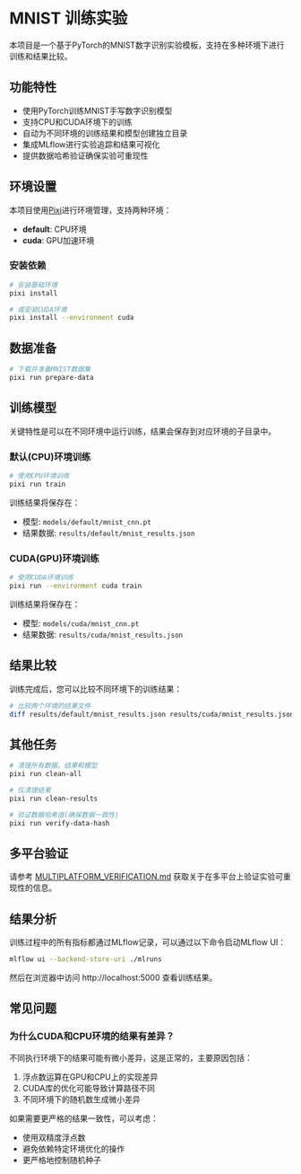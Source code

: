 # MNIST 训练实验

本项目是一个基于PyTorch的MNIST数字识别实验模板，支持在多种环境下进行训练和结果比较。

## 功能特性

- 使用PyTorch训练MNIST手写数字识别模型
- 支持CPU和CUDA环境下的训练
- 自动为不同环境的训练结果和模型创建独立目录
- 集成MLflow进行实验追踪和结果可视化
- 提供数据哈希验证确保实验可重现性

## 环境设置

本项目使用[Pixi](https://github.com/prefix-dev/pixi)进行环境管理，支持两种环境：

- **default**: CPU环境
- **cuda**: GPU加速环境

### 安装依赖

```bash
# 安装基础环境
pixi install

# 或安装CUDA环境
pixi install --environment cuda
```

## 数据准备

```bash
# 下载并准备MNIST数据集
pixi run prepare-data
```

## 训练模型

关键特性是可以在不同环境中运行训练，结果会保存到对应环境的子目录中。

### 默认(CPU)环境训练

```bash
# 使用CPU环境训练
pixi run train
```

训练结果将保存在：
- 模型: `models/default/mnist_cnn.pt`
- 结果数据: `results/default/mnist_results.json`

### CUDA(GPU)环境训练

```bash
# 使用CUDA环境训练
pixi run --environment cuda train
```

训练结果将保存在：
- 模型: `models/cuda/mnist_cnn.pt`
- 结果数据: `results/cuda/mnist_results.json`

## 结果比较

训练完成后，您可以比较不同环境下的训练结果：

```bash
# 比较两个环境的结果文件
diff results/default/mnist_results.json results/cuda/mnist_results.json
```

## 其他任务

```bash
# 清理所有数据、结果和模型
pixi run clean-all

# 仅清理结果
pixi run clean-results

# 验证数据哈希值(确保数据一致性)
pixi run verify-data-hash
```

## 多平台验证

请参考 [MULTIPLATFORM_VERIFICATION.md](MULTIPLATFORM_VERIFICATION.md) 获取关于在多平台上验证实验可重现性的信息。

## 结果分析

训练过程中的所有指标都通过MLflow记录，可以通过以下命令启动MLflow UI：

```bash
mlflow ui --backend-store-uri ./mlruns
```

然后在浏览器中访问 http://localhost:5000 查看训练结果。

## 常见问题

### 为什么CUDA和CPU环境的结果有差异？

不同执行环境下的结果可能有微小差异，这是正常的，主要原因包括：

1. 浮点数运算在GPU和CPU上的实现差异
2. CUDA库的优化可能导致计算路径不同
3. 不同环境下的随机数生成微小差异

如果需要更严格的结果一致性，可以考虑：
- 使用双精度浮点数
- 避免依赖特定环境优化的操作
- 更严格地控制随机种子 